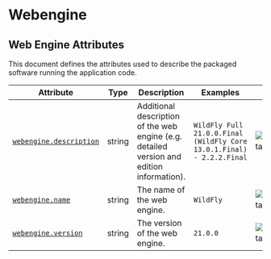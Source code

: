 <!--- Hugo front matter used to generate the website version of this page:
--->

<!-- NOTE: THIS FILE IS AUTOGENERATED. DO NOT EDIT BY HAND. -->
<!-- see templates/registry/markdown/attribute_namespace.md.j2 -->

# Webengine

## Web Engine Attributes

This document defines the attributes used to describe the packaged software running the application code.

| Attribute | Type | Description | Examples | Stability |
|---|---|---|---|---|
| <a id="webengine-description" href="#webengine-description">`webengine.description`</a> | string | Additional description of the web engine (e.g. detailed version and edition information). | `WildFly Full 21.0.0.Final (WildFly Core 13.0.1.Final) - 2.2.2.Final` | ![Experimental](https://img.shields.io/badge/-experimental-blue) |
| <a id="webengine-name" href="#webengine-name">`webengine.name`</a> | string | The name of the web engine. | `WildFly` | ![Experimental](https://img.shields.io/badge/-experimental-blue) |
| <a id="webengine-version" href="#webengine-version">`webengine.version`</a> | string | The version of the web engine. | `21.0.0` | ![Experimental](https://img.shields.io/badge/-experimental-blue) |
